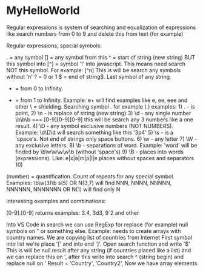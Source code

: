 # MyHelloWorld

Regular expressions is system of searching and equalization of expressions like search numbers from 0 to 9
and delete this from text (for example)

Regular expressions, special symbols:

.   = any symbol
[]  = any symbol from this
^   = start of string (new string) 
    BUT this symbol into [^] = symbol '!' into javascript.
    This means need search NOT this symbol. For example: [^n] This is will be search any symbols without 'n'
?   = 0 or 1
$   = end of string$. Last symbol of any string.
*   = from 0 to Infinity.
+   = from 1 to Infinity. Example:  e+ will find examples like e, ee, eee and other
\   = shielding. Searching symbol . for example (\.)
    examples: 
        1) \. - is point, 
        2) \n - is replace of string (new string)
        3) \d - any single number \b\b\b === [0-9][0-9][0-9] this will be search any 3 numbers like a one result.
        4) \D - any symbol exclusive numbers (NOT NUMBERS). Example: \d\D\d will search something like this '3p4'
        5) \s - is a 'space's. Not end of strings only space buttons.
        6) \w - any letter
        7) \W - any exclusive letters.
        8) \b - separations of word. Example: 'word' will be finded by \b\w\w\w\w\b (without 'space's)
        9) \B - places into words (expressions). Like: e|x|a|m|p|l|e places without spaces and separators
        10) 

(number) = quantification. Count of repeats for any special symbol.
    Examples: \b\w(3)\b s(5)    OR      N(3,7) will find NNN, NNNN, NNNNN, NNNNNN, NNNNNNN  OR  N(1) will find only N




interesting examples and combinations:

[0-9].[0-9] returns examples: 3.4, 3d3, 9`2 and other

Into VS Code in search we can use RegExp for replace (for example) null symbols on " or something else.
Example: needs to create arrays with country names. We are copying list of countries from Internet
First symbol into list we're place '[' and into end ']'. Open search function and write '$'
This is will be null result after any string (if countries placed like a list) and we can replace this on ',
after this write into search ^ (string begin) and replace null on '
Result  =   'Country',
            'Country2',
Now we have array elements